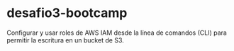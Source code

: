 # desafio3-bootcamp
Configurar y usar roles de AWS IAM desde la línea de comandos (CLI) para permitir la escritura en un bucket de S3.

